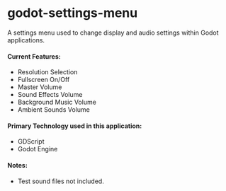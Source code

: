 # godot-settings-menu
A settings menu used to change display and audio settings within Godot applications.

#### Current Features:
  - Resolution Selection
  - Fullscreen On/Off
  - Master Volume
  - Sound Effects Volume
  - Background Music Volume
  - Ambient Sounds Volume
  
#### Primary Technology used in this application:
  - GDScript
  - Godot Engine

#### Notes:
  - Test sound files not included.
